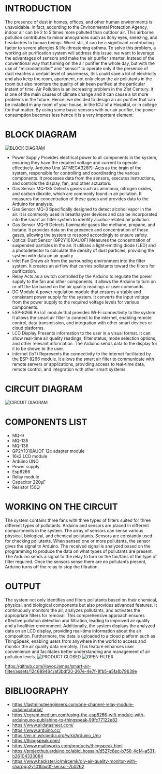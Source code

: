 
# INTRODUCTION
The presence of dust in homes, offices, and other human environments is unavoidable. In fact, according to the Environmental Protection Agency, indoor air can be 2 to 5 times more polluted than outdoor air. This airborne pollution contributes to minor annoyances such as itchy eyes, sneezing, and headaches to human beings. Worst still, it can be a significant contributing factor to severe allergies & life-threatening asthma. To solve this problem, a working air purification system will address this issue. we want to leverage the advantages of sensors and make the air purifier smarter. Instead of the conventional way that turning on the air purifier the whole day, but with the use of "microcontroller” and "sensor” to operate only if the presence of dust reaches a certain level of awareness, this could save a lot of electricity and also keep the room, apartment, not only clean the air pollutants in the room but also monitors the quality of air been purified at the particular instant of time. Air Pollution is an increasing problem in the 21st Century. It is one of the main causes of climate change and it can cause a lot more problems in the future. 
Hence, we decided to design an air purifier that can be installed in any room of your house, in the ICU of a Hospital, or in college for that matter. By using some basic sensors with our air purifier, the power consumption becomes less hence it is a very important element.
# BLOCK DIAGRAM
![BLOCK DIAGRAM](https://github.com/HavocJames/smart-air-filter/assets/124689464/ed26c013-0de2-4423-9c63-2f821fcadd4d)
 * Power Supply
Provides electrical power to all components in the system, ensuring they have the required voltage and current to operate effectively. Arduino Uno (ATMEGA328P): Acts as the brain of the system, responsible for controlling and coordinating the various components. It processes data from the sensors, executes instructions, and controls the display, fan, and other actuators.
 * Gas Sensor MQ-135
Detects gases such as ammonia, nitrogen oxides, and carbon dioxide, which are commonly found in air pollution. It measures the concentration of these gases and provides data to the Arduino for analysis.
 * Gas Sensor MQ-3
Specifically designed to detect alcohol vapor in the air. It is commonly used in breathalyzer devices and can be incorporated into the smart air filter system to identify alcohol-related air pollution.
 * Gas Sensor MQ-9
Detects flammable gases like methane, propane, and butane. It provides data on the presence and concentration of these gases, allowing the system to respond accordingly to ensure safety.
 * Optical Dust Sensor (GP2Y1010AUOF)
Measures the concentration of suspended particles in the air. It utilizes a light-emitting diode (LED) and a photodetector to calculate the density of dust particles, providing the system with data on air quality
 * Inlet Fan
Draws air from the surrounding environment into the filter system. It creates an airflow that carries pollutants toward the filters for purification.
 * Relay
Acts as a switch controlled by the Arduino to regulate the power supply to the fan and other components. It allows the Arduino to turn on or off the fan based on the air quality readings or user commands.
 * DC Module
A power regulation module that ensures a stable and consistent power supply for the system. It converts the input voltage from the power supply to the required voltage levels for various components.
 * ESP-8266
An IoT module that provides Wi-Fi connectivity to the system. It allows the smart air filter to connect to the internet, enabling remote control, data transmission, and integration with other smart devices or cloud platforms.
 * LCD Display
Presents information to the user in a visual format. It can show real-time air quality readings, filter status, mode selection options, and other relevant information. The Arduino sends data
to the display for it to be shown to the user.
 * Internet (IoT)
Represents the connectivity to the internet facilitated by the ESP-8266 module. It allows the smart air filter to communicate with remote servers or applications, providing access to real-time data, remote control, and integration with other smart systems
# CIRCUIT DIAGRAM
![CIRCUIT DIAGRAM](https://github.com/HavocJames/smart-air-filter/assets/124689464/bc7bf3dd-3a34-41e1-ad09-c0822aa683d7)
# COMPONENTS LIST
* MQ-9
* MQ-135
* MQ-138
* GP2Y1010AUOF
 12c adapter module
* 16x2 LCD module
* Arduino UNO
* Power supply
* Esp8266
* Relay module
* Capacitor 220µF
* Resistor 150Ω
# WORKING ON THE CIRCUIT
The system contains three fans with three types of filters suited for three different types of pollutants.
Arduino and sensors are placed in different compartments in the system. The array of sensors can sense various physical, biological, and chemical pollutants. Sensors are constantly used for checking pollutants. When sensed one or more pollutants, the sensor gives the signal to Arduino.
The received signal is analyzed based on the programming to produce the data on what types of pollutants are present. The Arduino sends a signal to the relay to turn on the fan/fans of the type of filter required. Once the sensors sense there are no pollutants present, Arduino turns off the relay to stop the filtration.
# OUTPUT
The system not only identifies and filters pollutants based on their chemical, physical, and biological components but also provides advanced features. It continuously monitors the air, analyzes pollutants, and activates the appropriate filters for removal.
This comprehensive approach ensures effective pollution detection and filtration, leading to improved air quality and a healthier environment. Additionally, the system displays the analyzed data on an LCD display, providing real-time information about the air composition. 
Furthermore, the data is uploaded to a cloud platform such as ThingSpeak, enabling users from anywhere in the world to access and monitor the air quality data remotely. This feature enhances user convenience and facilitates better understanding and management of air pollution levels.
![PRODUCT CLOSED](https://github.com/HavocJames/smart-air-filter/assets/124689464/bb43fada-b797-4b9a-8612-4eccfe4fcccb)
![OPEN FILTER](https://github.com/HavocJames/smart-air-filter/assets/124689464/453250fd-27c6-432a-a379-da86843574d9)

https://github.com/HavocJames/smart-air-filter/assets/124689464/af3bdf20-267e-4e7f-8fb5-a5fa1b79639e

# BIBLIOGRAPHY
* https://lastminuteengineers.com/one-channel-relay-module-arduinotutorial/
* https://cgrant.medium.com/using-the-esp8266-wifi-module-with-arduinouno-publishing-to-thingspeak-99fc77122e82
* https://www.alldatasheet.com/
* https://www.arduino.cc/
* https://en.m.wikipedia.org/wiki/Arduino_Uno
* https://thingspeak.com/
* https://www.mathworks.com/products/thingspeak.html
* https://projecthub.arduino.cc/abid_hossain/d527c8ec-b750-4c14-a531-b26104333084
* https://www.hackster.io/mircemk/diy-air-quality-monitor-with-sharpgp2y1010au0f-sensor-7b0262
